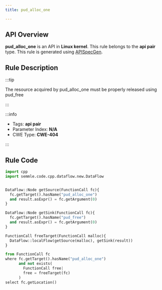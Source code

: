 ```yaml
---
title: pud_alloc_one

---
```



## API Overview
**pud_alloc_one** is an API in **Linux kernel**. This rule belongs to the **api pair** type. This rule is generated using [APISpecGen](../../tools/APISpecGen).
## Rule Description

:::tip

The resource acquired by pud_alloc_one must be properly released using pud_free

:::

:::info

- Tags: **api pair**
- Parameter Index: **N/A**
- CWE Type: **CWE-404**

:::

## Rule Code
```python
import cpp
import semmle.code.cpp.dataflow.new.DataFlow


DataFlow::Node getSource(FunctionCall fc){
  fc.getTarget().hasName("pud_alloc_one")
  and result.asExpr() = fc.getArgument(0)
}

DataFlow::Node getSink(FunctionCall fc){
  fc.getTarget().hasName("pud_free")
  and result.asExpr() = fc.getArgument(0)
}

FunctionCall freeTarget(FunctionCall malloc){
  DataFlow::localFlow(getSource(malloc), getSink(result))
}

from FunctionCall fc
where fc.getTarget().hasName("pud_alloc_one")
      and not exists(
        FunctionCall free| 
        free = freeTarget(fc)
      )
select fc.getLocation()

    
```